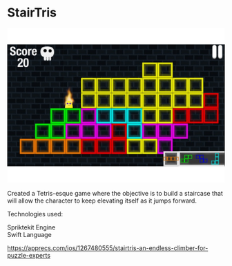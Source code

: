 # StairTris

![StairTris Picture](/images/StairTris.jpg)

Created a Tetris-esque game where the objective is to build a staircase that will allow the character to keep elevating itself as it jumps forward.

Technologies used:

Spriktekit Engine  
Swift Language

https://apprecs.com/ios/1267480555/stairtris-an-endless-climber-for-puzzle-experts
